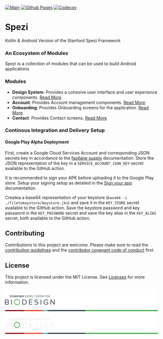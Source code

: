 [![Main](https://github.com/StanfordSpezi/SpeziKt/actions/workflows/main.yml/badge.svg)](https://github.com/StanfordSpezi/SpeziKt/actions/workflows/main.yml)
[![Github Pages](https://github.com/StanfordSpezi/SpeziKt/actions/workflows/pages/pages-build-deployment/badge.svg?branch=gh-pages)](https://github.com/StanfordSpezi/SpeziKt/actions/workflows/pages/pages-build-deployment)
[![Codecov](https://codecov.io/gh/StanfordSpezi/SpeziKt/branch/main/graph/badge.svg)](https://app.codecov.io/gh/StanfordSpezi/SpeziKt)


# Spezi

Kotlin &amp; Android Version of the Stanford Spezi Framework


### An Ecosystem of Modules

Spezi is a collection of modules that can be used to build Android applications


### Modules

- **Design System**: Provides a cohesive user interface and user experience
  components. [Read More](./core/design/README.md)
- **Account**: Provides Account management components. [Read More](./modules/account/README.md)
- **Onboarding**: Provides Onboarding screens for the
  application. [Read More](./modules/onboarding/README.md)
- **Contact**: Provides Contact screens. [Read More](./modules/contact/README.md)


### Continous Integration and Delivery Setup

#### Google Play Alpha Deployment

First, create a Google Cloud Services Account and corresponding JSON secrets key in accordance to the [fastlane supply](https://docs.fastlane.tools/actions/supply/) documentation. Store the JSON representation of the key in a `SERVICE_ACCOUNT_JSON_KEY` secret available to the GitHub action.

It is recommended to sign your APK before uploading it to the Google Play store. Setup your signing setup as detailed in the [Sign your app](https://developer.android.com/studio/publish/app-signing.html) documentation.

Createa a base64 representation of your keystore (`base64 -i ./filetokeystore/keystore.jks`) and save it in the `KEY_STORE` secret available to the GitHub action. Save the keystore password and key password in the `KEY_PASSWORD` secret and save the key alias in the `KEY_ALIAS` secret, both available to the GitHub action.


## Contributing

Contributions to this project are welcome. Please make sure to read the [contribution guidelines](https://github.com/StanfordSpezi/.github/blob/main/CONTRIBUTING.md) and the [contributor covenant code of conduct](https://github.com/StanfordSpezi/.github/blob/main/CODE_OF_CONDUCT.md) first.


## License

This project is licensed under the MIT License. See [Licenses](https://github.com/StanfordSpezi/Spezi/tree/main/LICENSES) for more information.

![Spezi Footer](https://raw.githubusercontent.com/StanfordSpezi/.github/main/assets/Footer.png#gh-light-mode-only)
![Spezi Footer](https://raw.githubusercontent.com/StanfordSpezi/.github/main/assets/Footer~dark.png#gh-dark-mode-only)

